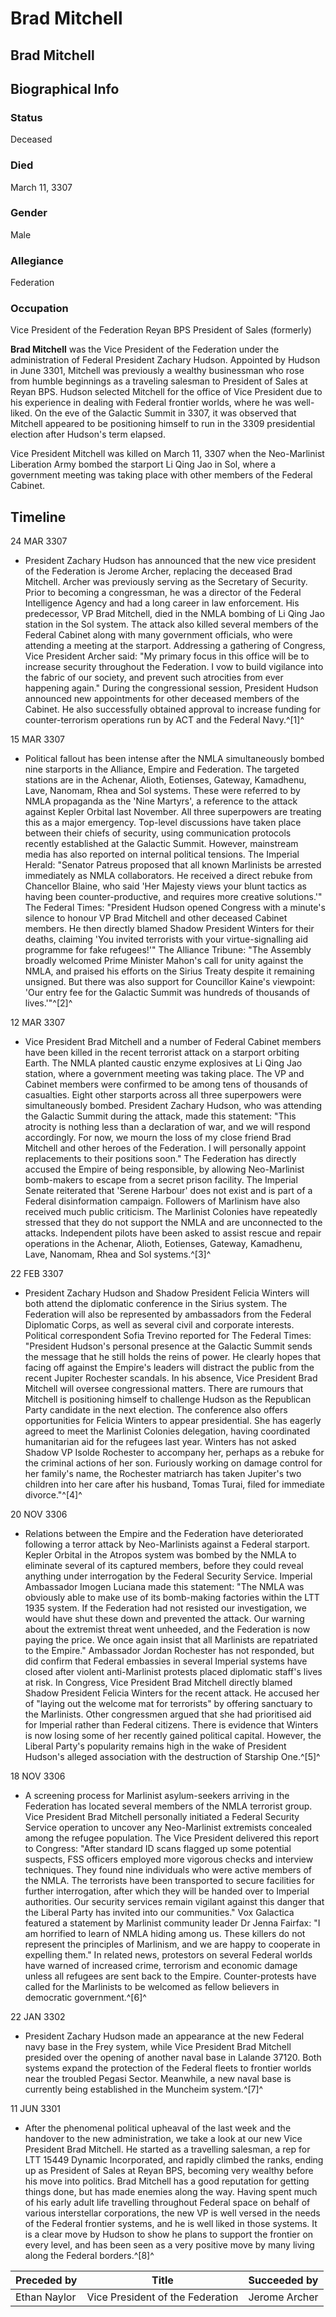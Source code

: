 # Brad Mitchell
## Brad Mitchell

		

## Biographical Info

### Status

Deceased

### Died

March 11, 3307

### Gender

Male

### Allegiance

Federation

### Occupation

Vice President of the Federation
Reyan BPS President of Sales (formerly)

**Brad Mitchell** was the Vice President of the Federation under the administration of Federal President Zachary Hudson. Appointed by Hudson in June 3301, Mitchell was previously a wealthy businessman who rose from humble beginnings as a traveling salesman to President of Sales at Reyan BPS. Hudson selected Mitchell for the office of Vice President due to his experience in dealing with Federal frontier worlds, where he was well-liked. On the eve of the Galactic Summit in 3307, it was observed that Mitchell appeared to be positioning himself to run in the 3309 presidential election after Hudson's term elapsed.

Vice President Mitchell was killed on March 11, 3307 when the Neo-Marlinist Liberation Army bombed the starport Li Qing Jao in Sol, where a government meeting was taking place with other members of the Federal Cabinet.

## Timeline

24 MAR 3307

- President Zachary Hudson has announced that the new vice president of the Federation is Jerome Archer, replacing the deceased Brad Mitchell. Archer was previously serving as the Secretary of Security. Prior to becoming a congressman, he was a director of the Federal Intelligence Agency and had a long career in law enforcement. His predecessor, VP Brad Mitchell, died in the NMLA bombing of Li Qing Jao station in the Sol system. The attack also killed several members of the Federal Cabinet along with many government officials, who were attending a meeting at the starport. Addressing a gathering of Congress, Vice President Archer said: "My primary focus in this office will be to increase security throughout the Federation. I vow to build vigilance into the fabric of our society, and prevent such atrocities from ever happening again." During the congressional session, President Hudson announced new appointments for other deceased members of the Cabinet. He also successfully obtained approval to increase funding for counter-terrorism operations run by ACT and the Federal Navy.^[1]^

15 MAR 3307

- Political fallout has been intense after the NMLA simultaneously bombed nine starports in the Alliance, Empire and Federation. The targeted stations are in the Achenar, Alioth, Eotienses, Gateway, Kamadhenu, Lave, Nanomam, Rhea and Sol systems. These were referred to by NMLA propaganda as the 'Nine Martyrs', a reference to the attack against Kepler Orbital last November. All three superpowers are treating this as a major emergency. Top-level discussions have taken place between their chiefs of security, using communication protocols recently established at the Galactic Summit. However, mainstream media has also reported on internal political tensions.
The Imperial Herald: "Senator Patreus proposed that all known Marlinists be arrested immediately as NMLA collaborators. He received a direct rebuke from Chancellor Blaine, who said 'Her Majesty views your blunt tactics as having been counter-productive, and requires more creative solutions.'"
The Federal Times: "President Hudson opened Congress with a minute's silence to honour VP Brad Mitchell and other deceased Cabinet members. He then directly blamed Shadow President Winters for their deaths, claiming 'You invited terrorists with your virtue-signalling aid programme for fake refugees!'"
The Alliance Tribune: "The Assembly broadly welcomed Prime Minister Mahon's call for unity against the NMLA, and praised his efforts on the Sirius Treaty despite it remaining unsigned. But there was also support for Councillor Kaine's viewpoint: 'Our entry fee for the Galactic Summit was hundreds of thousands of lives.'"^[2]^

12 MAR 3307

- Vice President Brad Mitchell and a number of Federal Cabinet members have been killed in the recent terrorist attack on a starport orbiting Earth. The NMLA planted caustic enzyme explosives at Li Qing Jao station, where a government meeting was taking place. The VP and Cabinet members were confirmed to be among tens of thousands of casualties. Eight other starports across all three superpowers were simultaneously bombed. President Zachary Hudson, who was attending the Galactic Summit during the attack, made this statement: "This atrocity is nothing less than a declaration of war, and we will respond accordingly. For now, we mourn the loss of my close friend Brad Mitchell and other heroes of the Federation. I will personally appoint replacements to their positions soon." The Federation has directly accused the Empire of being responsible, by allowing Neo-Marlinist bomb-makers to escape from a secret prison facility. The Imperial Senate reiterated that 'Serene Harbour' does not exist and is part of a Federal disinformation campaign. Followers of Marlinism have also received much public criticism. The Marlinist Colonies have repeatedly stressed that they do not support the NMLA and are unconnected to the attacks. Independent pilots have been asked to assist rescue and repair operations in the Achenar, Alioth, Eotienses, Gateway, Kamadhenu, Lave, Nanomam, Rhea and Sol systems.^[3]^

22 FEB 3307

- President Zachary Hudson and Shadow President Felicia Winters will both attend the diplomatic conference in the Sirius system. The Federation will also be represented by ambassadors from the Federal Diplomatic Corps, as well as several civil and corporate interests. Political correspondent Sofia Trevino reported for The Federal Times: "President Hudson's personal presence at the Galactic Summit sends the message that he still holds the reins of power. He clearly hopes that facing off against the Empire's leaders will distract the public from the recent Jupiter Rochester scandals. In his absence, Vice President Brad Mitchell will oversee congressional matters. There are rumours that Mitchell is positioning himself to challenge Hudson as the Republican Party candidate in the next election. The conference also offers opportunities for Felicia Winters to appear presidential. She has eagerly agreed to meet the Marlinist Colonies delegation, having coordinated humanitarian aid for the refugees last year. Winters has not asked Shadow VP Isolde Rochester to accompany her, perhaps as a rebuke for the criminal actions of her son. Furiously working on damage control for her family's name, the Rochester matriarch has taken Jupiter's two children into her care after his husband, Tomas Turai, filed for immediate divorce."^[4]^

20 NOV 3306

- Relations between the Empire and the Federation have deteriorated following a terror attack by Neo-Marlinists against a Federal starport. Kepler Orbital in the Atropos system was bombed by the NMLA to eliminate several of its captured members, before they could reveal anything under interrogation by the Federal Security Service. Imperial Ambassador Imogen Luciana made this statement: "The NMLA was obviously able to make use of its bomb-making factories within the LTT 1935 system. If the Federation had not resisted our investigation, we would have shut these down and prevented the attack. Our warning about the extremist threat went unheeded, and the Federation is now paying the price. We once again insist that all Marlinists are repatriated to the Empire." Ambassador Jordan Rochester has not responded, but did confirm that Federal embassies in several Imperial systems have closed after violent anti-Marlinist protests placed diplomatic staff's lives at risk. In Congress, Vice President Brad Mitchell directly blamed Shadow President Felicia Winters for the recent attack. He accused her of "laying out the welcome mat for terrorists" by offering sanctuary to the Marlinists. Other congressmen argued that she had prioritised aid for Imperial rather than Federal citizens. There is evidence that Winters is now losing some of her recently gained political capital. However, the Liberal Party's popularity remains high in the wake of President Hudson's alleged association with the destruction of Starship One.^[5]^

18 NOV 3306

- A screening process for Marlinist asylum-seekers arriving in the Federation has located several members of the NMLA terrorist group. Vice President Brad Mitchell personally initiated a Federal Security Service operation to uncover any Neo-Marlinist extremists concealed among the refugee population. The Vice President delivered this report to Congress: "After standard ID scans flagged up some potential suspects, FSS officers employed more vigorous checks and interview techniques. They found nine individuals who were active members of the NMLA. The terrorists have been transported to secure facilities for further interrogation, after which they will be handed over to Imperial authorities. Our security services remain vigilant against this danger that the Liberal Party has invited into our communities." Vox Galactica featured a statement by Marlinist community leader Dr Jenna Fairfax: "I am horrified to learn of NMLA hiding among us. These killers do not represent the principles of Marlinism, and we are happy to cooperate in expelling them." In related news, protestors on several Federal worlds have warned of increased crime, terrorism and economic damage unless all refugees are sent back to the Empire. Counter-protests have called for the Marlinists to be welcomed as fellow believers in democratic government.^[6]^

22 JAN 3302

- President Zachary Hudson made an appearance at the new Federal navy base in the Frey system, while Vice President Brad Mitchell presided over the opening of another naval base in Lalande 37120. Both systems expand the protection of the Federal fleets to frontier worlds near the troubled Pegasi Sector. Meanwhile, a new naval base is currently being established in the Muncheim system.^[7]^

11 JUN 3301

- After the phenomenal political upheaval of the last week and the handover to the new administration, we take a look at our new Vice President Brad Mitchell. He started as a travelling salesman, a rep for LTT 15449 Dynamic Incorporated, and rapidly climbed the ranks, ending up as President of Sales at Reyan BPS, becoming very wealthy before his move into politics. Brad Mitchell has a good reputation for getting things done, but has made enemies along the way. Having spent much of his early adult life travelling throughout Federal space on behalf of various interstellar corporations, the new VP is well versed in the needs of the Federal frontier systems, and he is well liked in those systems. It is a clear move by Hudson to show he plans to support the frontier on every level, and has been seen as a very positive move by many living along the Federal borders.^[8]^

| **Preceded by** | **Title** | **Succeeded by** |
| --- | --- | --- |
| Ethan Naylor | Vice President of the Federation | Jerome Archer |